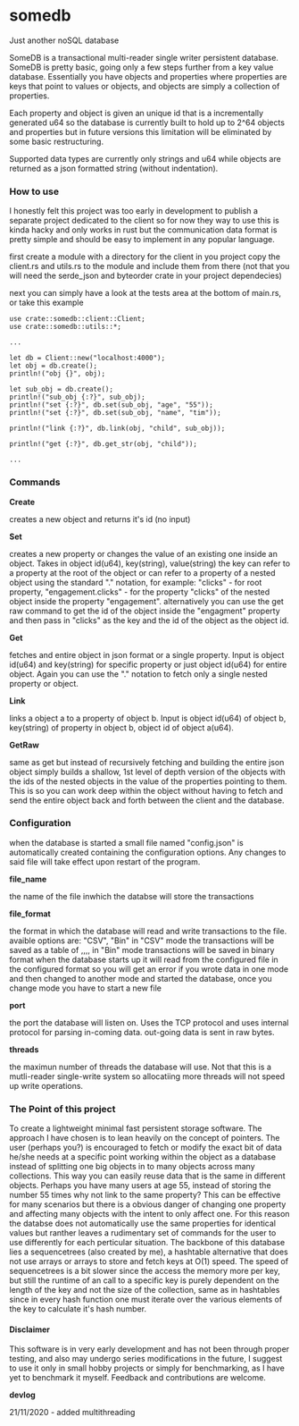# somedb
Just another noSQL database

SomeDB is a transactional multi-reader single writer persistent database.
SomeDB is pretty basic, going only a few steps further from a key value database.
Essentially you have objects and properties where properties are keys that point to values
or objects, and objects are simply a collection of properties.

Each property and object is given an unique id that is a incrementally generated u64 so the database
is currently built to hold up to 2^64 objects and properties but in future versions this limitation will
be eliminated by some basic restructuring.
 
Supported data types are currently only strings and u64 while objects are returned as a json
formatted string (without indentation).

### How to use

I honestly felt this project was too early in development to publish a separate project dedicated to the
client so for now they way to use this is kinda hacky and only works in rust but the communication data format is pretty 
simple and should be easy to implement in any popular language.

first create a module with a directory for the client in you project
copy the client.rs and utils.rs to the module and include them from there
(not that you will need the serde_json and byteorder crate in your project dependecies)

next you can simply have a look at the tests area at the bottom of main.rs, or 
take this example

```
use crate::somedb::client::Client;
use crate::somedb::utils::*;

...

let db = Client::new("localhost:4000");
let obj = db.create();
println!("obj {}", obj);

let sub_obj = db.create();
println!("sub_obj {:?}", sub_obj);
println!("set {:?}", db.set(sub_obj, "age", "55"));
println!("set {:?}", db.set(sub_obj, "name", "tim"));

println!("link {:?}", db.link(obj, "child", sub_obj));

println!("get {:?}", db.get_str(obj, "child"));

...

```

### Commands
__Create__

creates a new object and returns it's id (no input)

__Set__

creates a new property or changes the value of an existing one inside an object. Takes in object id(u64), key(string), value(string)
the key can refer to a property at the root of the object or can refer to a property of a nested object using the standard "." notation, 
for example: "clicks" - for root property, "engagement.clicks" - for the property "clicks" of the nested object inside the property "engagement".
alternatively you can use the get raw command to get the id of the object inside the "engagment" property and then pass in "clicks" as the key
and the id of the object as the object id.

__Get__

fetches and entire object in json format or a single property.
Input is object id(u64) and key(string) for specific property or just object id(u64) for entire object.
Again you can use the "." notation to fetch only a single nested property or object.

__Link__

links a object a to a property  of object b.
Input is object id(u64) of object b, key(string) of property in object b, object id of object a(u64).

__GetRaw__

same as get but instead of recursively fetching and building the entire json object simply builds a shallow, 1st level
of depth version of the objects with the ids of the nested objects in the value of the properties pointing to them.
This is so you can work deep within the object without having to fetch and send the entire object back and forth between
the client and the database.

### Configuration
when the database is started a small file named "config.json" is automatically created
containing the configuration options. Any changes to said file will take effect upon restart of the program.

__file_name__

the name of the file inwhich the databse will store the transactions

__file_format__

the format in which the database will read and write transactions to the file.
avaible options are: "CSV", "Bin"
in "CSV" mode the transactions will be saved as a table of
<command>,<object id>,<key>,<value>,<object id>
in "Bin" mode transactions will be saved in binary format
when the database starts up it will read from the configured file in the 
configured format so you will get an error if you wrote data in one mode
and then changed to another mode and started the database, once you change mode
you have to start a new file

__port__

the port the database will listen on. Uses the TCP protocol and uses internal
protocol for parsing in-coming data. out-going data is sent in raw bytes.

__threads__

the maximun number of threads the database will use. Not that this is a mutli-reader
single-write system so allocatiing more threads will not speed up write operations.

### The Point of this project
To create a lightweight minimal fast persistent storage software. The approach I have
chosen is to lean heavily on the concept of pointers. The user (perhaps you?) is encouraged to
fetch or modify the exact bit of data he/she needs at a specific point working within the object
as a database instead of splitting one big objects in to many objects across many collections.
This way you can easily reuse data that is the same in different objects. Perhaps you have many users
at age 55, instead of storing the number 55 times why not link to the same property? This can be effective
for many scenarios but there is a obvious danger of changing one property and affecting many objects with the intent 
to only affect one. For this reason the databse does not automatically use the same properties for identical values but ranther
leaves a rudimentary set of commands for the user to use differently for each perticular situation.
The backbone of this database lies a sequencetrees (also created by me), a hashtable alternative that does not use arrays or 
arrays to store and fetch keys at O(1) speed. The speed of sequencetrees is a bit slower since the access
the memory more per key, but still the runtime of an call to a specific key is purely dependent on the length of the
key and not the size of the collection, same as in hashtables since in every hash function one must iterate over the 
various elements of the key to calculate it's hash number.

#### Disclaimer
This software is in very early development and has not been through proper testing, and also 
may undergo series modifications in the future, I suggest to use it only in small hobby projects or simply for benchmarking, as I have yet to benchmark it myself.
Feedback and contributions are welcome.

__devlog__

21/11/2020 - added multithreading
